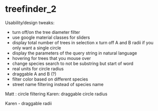 # treefinder_2


Usability/design tweaks:
- turn off/on the tree diameter filter
- use google material classes for sliders
- display total number of trees in selection 
x turn off A and B radii if you only want a single circle
- display the parameters of the query string in natural language
- hovering for trees that you mouse over
- change species search to not be substring but start of word
- real units for circle radius
- draggable A and B (?)
- filter color based on different species
- street name filtering instead of species name


Matt :  circle filtering
Karen: draggable circle radius

Karen - draggable radii